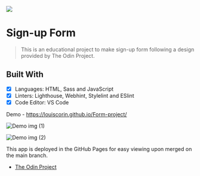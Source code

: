 ![](https://img.shields.io/badge/The_Odin_Project-e3b261)

# Sign-up Form

> This is an educational project to make sign-up form following a design provided by The Odin Project.


## Built With

- [x] Languages: HTML, Sass and JavaScript
- [x] Linters: Lighthouse, Webhint, Stylelint and ESlint
- [x] Code Editor: VS Code

Demo - https://louiscorin.github.io/Form-project/






![Demo img (1)](https://user-images.githubusercontent.com/105444897/220972010-9069ebb3-a58c-46ca-a10c-0a7f1c705e9c.png)


![Demo img (2)](https://user-images.githubusercontent.com/105444897/220972015-a5406b36-db0f-4fc0-968f-ebbf4560d9c2.png)

This app is deployed in the GitHub Pages for easy viewing upon merged on the main branch.

- [The Odin Project](https://www.theodinproject.com/)

